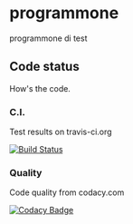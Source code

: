 # programmone

programmone di test

## Code status

How's the code.

### C.I.

Test results on  travis-ci.org

[![Build Status](https://travis-ci.org/scompo/programmone.svg?branch=master)](https://travis-ci.org/scompo/programmone)

### Quality

Code quality from codacy.com

[![Codacy Badge](https://api.codacy.com/project/badge/Grade/f02b2749ae2b47e88e02dda0c3b1bc60)](https://www.codacy.com/app/scompo/programmone?utm_source=github.com&amp;utm_medium=referral&amp;utm_content=scompo/programmone&amp;utm_campaign=Badge_Grade)

